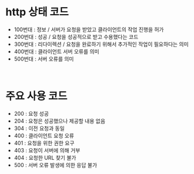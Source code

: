 # http 상태 코드

* 100번대 : 정보 / 서버가 요청을 받았고 클라이언트의 작업 진행을 허가
* 200번대 : 성공 / 요청을 성공적으로 받고 수용했다는 코드
* 300번대 : 리다이렉션 / 요청을 완료하기 위해서 추가적인 작업이 필요하다는 의미
* 400번대 : 클라이언트 서버 오류를 의미
* 500번대 : 서버 오류를 의미

<br/>

# 주요 사용 코드

* 200 : 요청 성공
* 204 : 요청은 성공했으나 제공할 내용 없음
* 304 : 이전 요청과 동일
* 400 : 클라이언트 요청 오류
* 401 : 요청을 위한 권한 요구
* 403 : 요청이 서버에 의해 거부
* 404 : 요청한 URL 찾기 불가 
* 500 : 서버 오류 발생에 의한 응답 불가